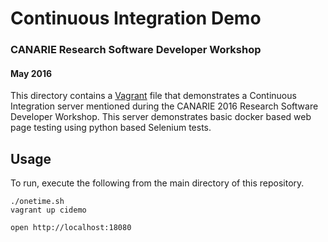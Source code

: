 # Continuous Integration Demo
### CANARIE Research Software Developer Workshop
#### May 2016

This directory contains a [Vagrant](https://www.vagrantup.com/) file that demonstrates a Continuous Integration server mentioned during the CANARIE 2016 Research Software Developer Workshop.  This server demonstrates basic docker based web page testing using python based Selenium tests.

## Usage
To run, execute the following from the main directory of this repository.

	./onetime.sh
	vagrant up cidemo

	open http://localhost:18080
